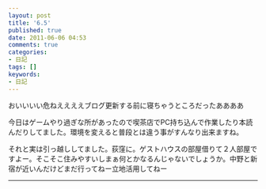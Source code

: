 ```yaml
---
layout: post
title: '6.5'
published: true
date: 2011-06-06 04:53
comments: true
categories:
- 日記
tags: []
keywords:
- 日記
---
```

おいいいい危ねええええブログ更新する前に寝ちゃうところだったああああ

今日はゲームやり過ぎな所があったので喫茶店でPC持ち込んで作業したり本読んだりしてました。環境を変えると普段とは違う事がすんなり出来ますね。

それと実は引っ越ししてました。荻窪に。ゲストハウスの部屋借りて２人部屋ですよー。そこそこ住みやすいしまぁ何とかなるんじゃないでしょうか。中野と新宿が近いんだけどまだ行ってねー立地活用してねー

---

